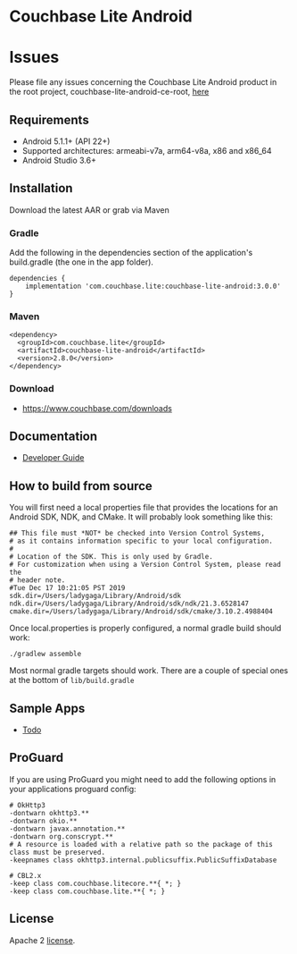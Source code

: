 
# Couchbase Lite Android

# Issues
Please file any issues concerning the Couchbase Lite Android product in the root project, couchbase-lite-android-ce-root,
[here](https://github.com/couchbase/couchbase-lite-android-ce-root)

## Requirements

- Android 5.1.1+ (API 22+)
- Supported architectures: armeabi-v7a, arm64-v8a, x86 and x86_64
- Android Studio 3.6+

## Installation

Download the latest AAR or grab via Maven

### Gradle
Add the following in the dependencies section of the application's build.gradle (the one in the app folder).

```
dependencies {
    implementation 'com.couchbase.lite:couchbase-lite-android:3.0.0'
}
```

### Maven
```
<dependency>
  <groupId>com.couchbase.lite</groupId>
  <artifactId>couchbase-lite-android</artifactId>
  <version>2.8.0</version>
</dependency>
```

### Download
- https://www.couchbase.com/downloads

## Documentation

- [Developer Guide](https://docs.couchbase.com/couchbase-lite/2.8/java-android.html)

## How to build from source

You will first need a local properties file that provides the locations for an Android
SDK, NDK, and CMake.  It will probably look something like this:
```
## This file must *NOT* be checked into Version Control Systems,
# as it contains information specific to your local configuration.
#
# Location of the SDK. This is only used by Gradle.
# For customization when using a Version Control System, please read the
# header note.
#Tue Dec 17 10:21:05 PST 2019
sdk.dir=/Users/ladygaga/Library/Android/sdk
ndk.dir=/Users/ladygaga/Library/Android/sdk/ndk/21.3.6528147
cmake.dir=/Users/ladygaga/Library/Android/sdk/cmake/3.10.2.4988404
```

Once local.properties is properly configured, a normal gradle build should work:

`./gradlew assemble`

Most normal gradle targets should work.  There are a couple of special ones at the bottom of `lib/build.gradle`

## Sample Apps

- [Todo](https://github.com/couchbaselabs/mobile-training-todo/tree/feature/2.0)

## ProGuard
If you are using ProGuard you might need to add the following options in your applications proguard config:
```
# OkHttp3
-dontwarn okhttp3.**
-dontwarn okio.**
-dontwarn javax.annotation.**
-dontwarn org.conscrypt.**
# A resource is loaded with a relative path so the package of this class must be preserved.
-keepnames class okhttp3.internal.publicsuffix.PublicSuffixDatabase

# CBL2.x
-keep class com.couchbase.litecore.**{ *; }
-keep class com.couchbase.lite.**{ *; }

```

## License

Apache 2 [license](https://info.couchbase.com/rs/302-GJY-034/images/2017-10-30_License_Agreement.pdf).

